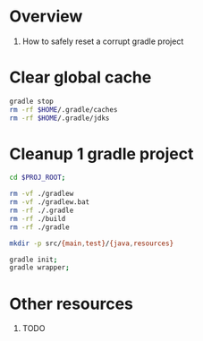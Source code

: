 # Overview
1. How to safely reset a corrupt gradle project

# Clear global cache
```bash
gradle stop
rm -rf $HOME/.gradle/caches
rm -rf $HOME/.gradle/jdks
```


# Cleanup 1 gradle project
```bash
cd $PROJ_ROOT;

rm -vf ./gradlew
rm -vf ./gradlew.bat
rm -rf ./.gradle
rm -rf ./build
rm -rf ./gradle

mkdir -p src/{main,test}/{java,resources}

gradle init;
gradle wrapper;
```


# Other resources
1. TODO
